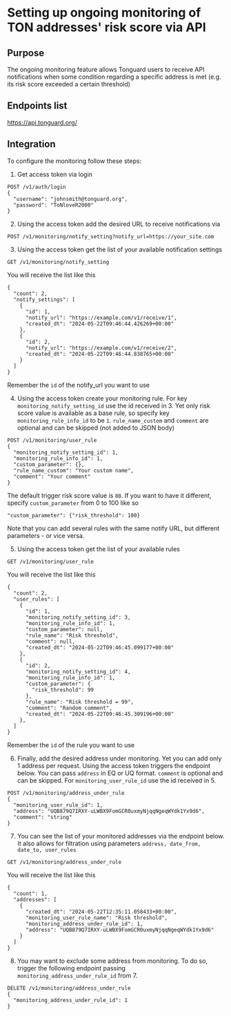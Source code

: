 # Setting up ongoing monitoring of TON addresses' risk score via API

## Purpose

The ongoing monitoring feature allows Tonguard users to receive API notifications when some condition regarding a specific address is met 
(e.g. its risk score exceeded a certain threshold)

## Endpoints list

https://api.tonguard.org/

## Integration

To configure the monitoring follow these steps:

1. Get access token via login

```
POST /v1/auth/login
{
  "username": "johnsmith@tonguard.org",
  "password": "ToNloveR2000"
}
```

2. Using the access token add the desired URL to receive notifications via

```
POST /v1/monitoring/notify_setting?notify_url=https://your_site.com
```

3. Using the access token get the list of your available notification settings

```
GET /v1/monitoring/notify_setting
```

You will receive the list like this

```
{
  "count": 2,
  "notify_settings": [
    {
      "id": 1,
      "notify_url": "https://example.com/v1/receive/1",
      "created_dt": "2024-05-22T09:46:44.426269+00:00"
    },
    {
      "id": 2,
      "notify_url": "https://example.com/v1/receive/2",
      "created_dt": "2024-05-22T09:46:44.838765+00:00"
    }
  ]
}
```

Remember the `id` of the notify_url you want to use

4. Using the access token create your monitoring rule. For key `monitoring_notify_setting_id` use the id received in 3.
Yet only risk score value is available as a base rule, so specify key `monitoring_rule_info_id` to be `1`.
`rule_name_custom` and `comment` are optional and can be skipped (not added to JSON body)

```
POST /v1/monitoring/user_rule
{
  "monitoring_notify_setting_id": 1,
  "monitoring_rule_info_id": 1,
  "custom_parameter": {},
  "rule_name_custom": "Your custom name",
  "comment": "Your comment"
}
```

The default trigger risk score value is `80`. If you want to have it different, specify `custom_parameter` from 0 to 100 like so

```"custom_parameter": {"risk_threshold": 100}```

Note that you can add several rules with the same notify URL, but different parameters - or vice versa.

5. Using the access token get the list of your available rules

```
GET /v1/monitoring/user_rule
```

You will receive the list like this

```
{
  "count": 2,
  "user_rules": [
    {
      "id": 1,
      "monitoring_notify_setting_id": 3,
      "monitoring_rule_info_id": 1,
      "custom_parameter": null,
      "rule_name": "Risk threshold",
      "comment": null,
      "created_dt": "2024-05-22T09:46:45.099177+00:00"
    },
    {
      "id": 2,
      "monitoring_notify_setting_id": 4,
      "monitoring_rule_info_id": 1,
      "custom_parameter": {
        "risk_threshold": 99
      },
      "rule_name": "Risk threshold = 99",
      "comment": "Random comment",
      "created_dt": "2024-05-22T09:46:45.309196+00:00"
    },
  ]
}
```

Remember the `id` of the rule you want to use

6. Finally, add the desired address under monitoring. Yet you can add only 1 address per request. 
Using the access token triggers the endpoint below. You can pass `address` in EQ or UQ format. 
`comment` is optional and can be skipped. For `monitoring_user_rule_id` use the id received in 5.

```
POST /v1/monitoring/address_under_rule
{
  "monitoring_user_rule_id": 1,
  "address": "UQB879Q7IRXY-uLWBX9FomGCR0uxmyNjqqNgeqWYdk1Yx9d6",
  "comment": "string"
}
```

7. You can see the list of your monitored addresses via the endpoint below. 
It also allows for filtration using parameters `address, date_from, date_to, user_rules`

```
GET /v1/monitoring/address_under_rule
```

You will receive the list like this

```
{
  "count": 1,
  "addresses": [
    {
      "created_dt": "2024-05-22T12:35:11.058433+00:00",
      "monitoring_user_rule_name": "Risk threshold",
      "monitoring_address_under_rule_id": 1,
      "address": "UQB879Q7IRXY-uLWBX9FomGCR0uxmyNjqqNgeqWYdk1Yx9d6"
    }
  ]
}
```

8. You may want to exclude some address from monitoring. 
To do so, trigger the following endpoint passing `monitoring_address_under_rule_id` from 7.

```
DELETE /v1/monitoring/address_under_rule
{
  "monitoring_address_under_rule_id": 1
}
```
